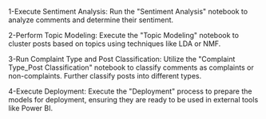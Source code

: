 1-Execute Sentiment Analysis:
      Run the "Sentiment Analysis" notebook to analyze comments and determine their sentiment.

2-Perform Topic Modeling:
      Execute the "Topic Modeling" notebook to cluster posts based on topics using techniques like LDA or NMF.

3-Run Complaint Type and Post Classification:
     Utilize the "Complaint Type_Post Classification" notebook to classify comments as complaints or non-complaints.
      Further classify posts into different types.

4-Execute Deployment:
      Execute the "Deployment" process to prepare the models for deployment, ensuring they are ready to be used in external tools like Power BI.
